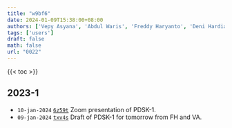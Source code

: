 ```yaml
---
title: "w9bf6"
date: 2024-01-09T15:38:00+08:00
authors: ['Vepy Asyana', 'Abdul Waris', 'Freddy Haryanto', 'Deni Hardiansyah', 'Siti Nurul Khotimah', 'Sparisoma Viridi']
tags: ['users']
draft: false
math: false
url: "0022"
---
```

{{< toc >}}


## 2023-1
+ `10-jan-2024` [`6z59t`](https://osf.io/6z59t) Zoom presentation of PDSK-1.
+ `09-jan-2024` [`txv4s`](https://osf.io/txv4s) Draft of PDSK-1 for tomorrow from FH and VA.
